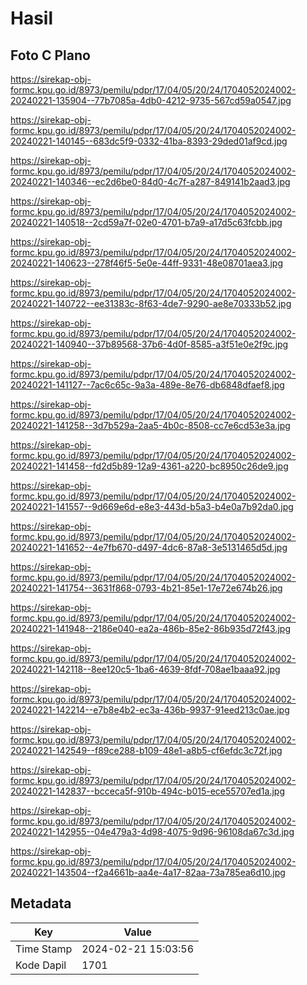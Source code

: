 # Hasil

## Foto C Plano

https://sirekap-obj-formc.kpu.go.id/8973/pemilu/pdpr/17/04/05/20/24/1704052024002-20240221-135904--77b7085a-4db0-4212-9735-567cd59a0547.jpg

https://sirekap-obj-formc.kpu.go.id/8973/pemilu/pdpr/17/04/05/20/24/1704052024002-20240221-140145--683dc5f9-0332-41ba-8393-29ded01af9cd.jpg

https://sirekap-obj-formc.kpu.go.id/8973/pemilu/pdpr/17/04/05/20/24/1704052024002-20240221-140346--ec2d6be0-84d0-4c7f-a287-849141b2aad3.jpg

https://sirekap-obj-formc.kpu.go.id/8973/pemilu/pdpr/17/04/05/20/24/1704052024002-20240221-140518--2cd59a7f-02e0-4701-b7a9-a17d5c63fcbb.jpg

https://sirekap-obj-formc.kpu.go.id/8973/pemilu/pdpr/17/04/05/20/24/1704052024002-20240221-140623--278f46f5-5e0e-44ff-9331-48e08701aea3.jpg

https://sirekap-obj-formc.kpu.go.id/8973/pemilu/pdpr/17/04/05/20/24/1704052024002-20240221-140722--ee31383c-8f63-4de7-9290-ae8e70333b52.jpg

https://sirekap-obj-formc.kpu.go.id/8973/pemilu/pdpr/17/04/05/20/24/1704052024002-20240221-140940--37b89568-37b6-4d0f-8585-a3f51e0e2f9c.jpg

https://sirekap-obj-formc.kpu.go.id/8973/pemilu/pdpr/17/04/05/20/24/1704052024002-20240221-141127--7ac6c65c-9a3a-489e-8e76-db6848dfaef8.jpg

https://sirekap-obj-formc.kpu.go.id/8973/pemilu/pdpr/17/04/05/20/24/1704052024002-20240221-141258--3d7b529a-2aa5-4b0c-8508-cc7e6cd53e3a.jpg

https://sirekap-obj-formc.kpu.go.id/8973/pemilu/pdpr/17/04/05/20/24/1704052024002-20240221-141458--fd2d5b89-12a9-4361-a220-bc8950c26de9.jpg

https://sirekap-obj-formc.kpu.go.id/8973/pemilu/pdpr/17/04/05/20/24/1704052024002-20240221-141557--9d669e6d-e8e3-443d-b5a3-b4e0a7b92da0.jpg

https://sirekap-obj-formc.kpu.go.id/8973/pemilu/pdpr/17/04/05/20/24/1704052024002-20240221-141652--4e7fb670-d497-4dc6-87a8-3e5131465d5d.jpg

https://sirekap-obj-formc.kpu.go.id/8973/pemilu/pdpr/17/04/05/20/24/1704052024002-20240221-141754--3631f868-0793-4b21-85e1-17e72e674b26.jpg

https://sirekap-obj-formc.kpu.go.id/8973/pemilu/pdpr/17/04/05/20/24/1704052024002-20240221-141948--2186e040-ea2a-486b-85e2-86b935d72f43.jpg

https://sirekap-obj-formc.kpu.go.id/8973/pemilu/pdpr/17/04/05/20/24/1704052024002-20240221-142118--8ee120c5-1ba6-4639-8fdf-708ae1baaa92.jpg

https://sirekap-obj-formc.kpu.go.id/8973/pemilu/pdpr/17/04/05/20/24/1704052024002-20240221-142214--e7b8e4b2-ec3a-436b-9937-91eed213c0ae.jpg

https://sirekap-obj-formc.kpu.go.id/8973/pemilu/pdpr/17/04/05/20/24/1704052024002-20240221-142549--f89ce288-b109-48e1-a8b5-cf6efdc3c72f.jpg

https://sirekap-obj-formc.kpu.go.id/8973/pemilu/pdpr/17/04/05/20/24/1704052024002-20240221-142837--bcceca5f-910b-494c-b015-ece55707ed1a.jpg

https://sirekap-obj-formc.kpu.go.id/8973/pemilu/pdpr/17/04/05/20/24/1704052024002-20240221-142955--04e479a3-4d98-4075-9d96-96108da67c3d.jpg

https://sirekap-obj-formc.kpu.go.id/8973/pemilu/pdpr/17/04/05/20/24/1704052024002-20240221-143504--f2a4661b-aa4e-4a17-82aa-73a785ea6d10.jpg


## Metadata

| Key        | Value               |
| ---------- | ------------------- |
| Time Stamp | 2024-02-21 15:03:56 |
| Kode Dapil | 1701                |




